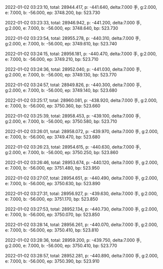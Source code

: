 2022-01-02 03:23:10, total: 28944.417, p: -441.640, delta:7.000 手, g:2.000, e: 7.000, b: -56.000, ep: 3748.200, bp: 523.730

2022-01-02 03:23:33, total: 28946.942, p: -441.200, delta:7.000 手, g:2.000, e: 7.000, b: -56.000, ep: 3748.640, bp: 523.730

2022-01-02 03:23:54, total: 28955.278, p: -440.310, delta:7.000 手, g:2.000, e: 7.000, b: -56.000, ep: 3749.610, bp: 523.740

2022-01-02 03:24:15, total: 28956.181, p: -440.470, delta:7.000 手, g:2.000, e: 7.000, b: -56.000, ep: 3749.210, bp: 523.710

2022-01-02 03:24:36, total: 28952.040, p: -441.030, delta:7.000 手, g:2.000, e: 7.000, b: -56.000, ep: 3749.130, bp: 523.770

2022-01-02 03:24:57, total: 28949.826, p: -440.300, delta:7.000 手, g:2.000, e: 7.000, b: -56.000, ep: 3749.140, bp: 523.680

2022-01-02 03:25:17, total: 28960.081, p: -438.920, delta:7.000 手, g:2.000, e: 7.000, b: -56.000, ep: 3750.360, bp: 523.660

2022-01-02 03:25:39, total: 28958.453, p: -439.100, delta:7.000 手, g:2.000, e: 7.000, b: -56.000, ep: 3750.580, bp: 523.710

2022-01-02 03:26:01, total: 28958.072, p: -439.970, delta:7.000 手, g:2.000, e: 7.000, b: -56.000, ep: 3749.470, bp: 523.680

2022-01-02 03:26:23, total: 28954.615, p: -440.630, delta:7.000 手, g:2.000, e: 7.000, b: -56.000, ep: 3750.250, bp: 523.860

2022-01-02 03:26:46, total: 28953.674, p: -440.120, delta:7.000 手, g:2.000, e: 7.000, b: -56.000, ep: 3751.480, bp: 523.950

2022-01-02 03:27:07, total: 28954.651, p: -440.490, delta:7.000 手, g:2.000, e: 7.000, b: -56.000, ep: 3750.630, bp: 523.890

2022-01-02 03:27:31, total: 28956.927, p: -439.630, delta:7.000 手, g:2.000, e: 7.000, b: -56.000, ep: 3751.170, bp: 523.850

2022-01-02 03:27:53, total: 28952.134, p: -440.730, delta:7.000 手, g:2.000, e: 7.000, b: -56.000, ep: 3750.070, bp: 523.850

2022-01-02 03:28:14, total: 28956.261, p: -440.070, delta:7.000 手, g:2.000, e: 7.000, b: -56.000, ep: 3750.410, bp: 523.810

2022-01-02 03:28:36, total: 28959.200, p: -439.750, delta:7.000 手, g:2.000, e: 7.000, b: -56.000, ep: 3750.410, bp: 523.770

2022-01-02 03:28:57, total: 28952.281, p: -440.890, delta:7.000 手, g:2.000, e: 7.000, b: -56.000, ep: 3750.390, bp: 523.910